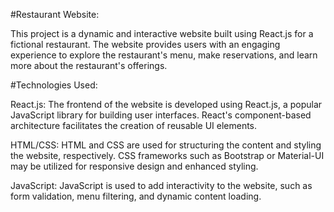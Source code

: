 #Restaurant Website:

This project is a dynamic and interactive website built using React.js for a fictional restaurant. The website provides users with an engaging experience to explore the restaurant's menu, make reservations,
and learn more about the restaurant's offerings.

#Technologies Used:

React.js: The frontend of the website is developed using React.js, a popular JavaScript library for building user interfaces. React's component-based architecture facilitates the creation of reusable UI elements.

HTML/CSS: HTML and CSS are used for structuring the content and styling the website, respectively. CSS frameworks such as Bootstrap or Material-UI may be utilized for responsive design and enhanced styling.

JavaScript: JavaScript is used to add interactivity to the website, such as form validation, menu filtering, and dynamic content loading.

